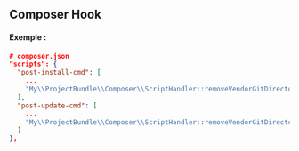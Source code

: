 ## Composer Hook ##

#### Exemple : ####

``` json
# composer.json
"scripts": {
  "post-install-cmd": [
    ...
    "My\\ProjectBundle\\Composer\\ScriptHandler::removeVendorGitDirectory"
  ],
  "post-update-cmd": [
    ...
    "My\\ProjectBundle\\Composer\\ScriptHandler::removeVendorGitDirectory"
  ]
},
```